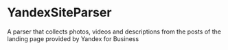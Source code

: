 # YandexSiteParser
 A parser that collects photos, videos and descriptions from the posts of the landing page provided by Yandex for Business
